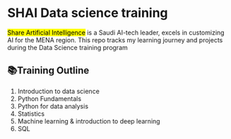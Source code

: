 # SHAI Data science training 
<mark>Share Artificial Intelligence</mark> is a Saudi AI-tech leader, excels in customizing AI for the MENA region.
This repo tracks my learning journey and projects during the Data Science training program
## 📚Training Outline
1. Introduction to data science
2. Python Fundamentals
3. Python for data analysis
4. Statistics
5. Machine learning & introduction to deep learning
6. SQL
